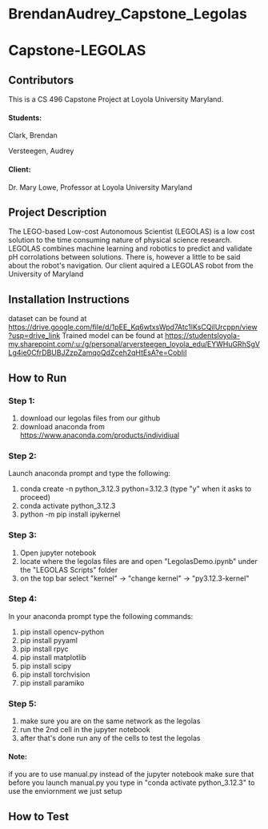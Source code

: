 # BrendanAudrey_Capstone_Legolas
# Capstone-LEGOLAS

## Contributors
This is a CS 496 Capstone Project at Loyola University Maryland.
#### Students:
Clark, Brendan

Versteegen, Audrey

#### Client:
Dr. Mary Lowe, Professor at Loyola University Maryland 

## Project Description
The LEGO-based Low-cost Autonomous Scientist (LEGOLAS) is a low cost solution to the time consuming nature of physical science research. LEGOLAS combines machine learning and robotics to predict and validate pH corrolations between solutions. There is, however a little to be said about the robot's navigation. Our client aquired a LEGOLAS robot from the University of Maryland   

## Installation Instructions
dataset can be found at https://drive.google.com/file/d/1pEE_Kq6wtxsWpd7Atc1lKsCQilUrcppn/view?usp=drive_link
Trained model can be found at https://studentsloyola-my.sharepoint.com/:u:/g/personal/arversteegen_loyola_edu/EYWHuGRhSgVLg4ie0CfrDBUBJZzpZamqoQdZceh2qHtEsA?e=CobIiI 
## How to Run
### Step 1:
1. download our legolas files from our github
2. download anaconda from https://www.anaconda.com/products/individiual

### Step 2:
Launch anaconda prompt and type the following:
1. conda create -n python_3.12.3 python=3.12.3 (type "y" when it asks to proceed)
2. conda activate python_3.12.3
3. python -m pip install ipykernel

### Step 3:
1. Open jupyter notebook
2. locate where the legolas files are and open "LegolasDemo.ipynb" under the "LEGOLAS Scripts" folder
2. on the top bar select "kernel" -> "change kernel" -> "py3.12.3-kernel"

### Step 4:
In your anaconda prompt type the following commands:
1. pip install opencv-python
2. pip install pyyaml
3. pip install rpyc
4. pip install matplotlib
5. pip install scipy
6. pip install torchvision
7. pip install paramiko

### Step 5:
1. make sure you are on the same network as the legolas
2. run the 2nd cell in the jupyter notebook
3. after that's done run any of the cells to test the legolas

#### Note:
if you are to use manual.py instead of the jupyter notebook make sure that before you launch manual.py you type in "conda activate python_3.12.3" to use the enviornment we just setup

## How to Test
